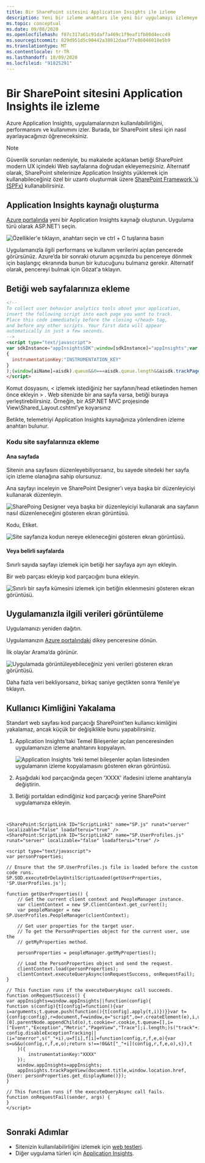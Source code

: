 ```yaml
---
title: Bir SharePoint sitesini Application Insights ile izleme
description: Yeni bir izleme anahtarı ile yeni bir uygulamayı izlemeye başlama
ms.topic: conceptual
ms.date: 09/08/2020
ms.openlocfilehash: f07c317a61c91daf7a469c1f9eaf1fb80d4ecc49
ms.sourcegitcommit: 829d951d5c90442a38012daaf77e86046018e5b9
ms.translationtype: MT
ms.contentlocale: tr-TR
ms.lasthandoff: 10/09/2020
ms.locfileid: "91825291"
---
```

# <a name="monitor-a-sharepoint-site-with-application-insights"></a>Bir SharePoint sitesini Application Insights ile izleme

Azure Application Insights, uygulamalarınızın kullanılabilirliğini, performansını ve kullanımını izler. Burada, bir SharePoint sitesi için nasıl ayarlayacağınızı öğreneceksiniz.

> [!NOTE]
> Güvenlik sorunları nedeniyle, bu makalede açıklanan betiği SharePoint modern UX içindeki Web sayfalarına doğrudan ekleyemezsiniz. Alternatif olarak, SharePoint sitelerinize Application Insights yüklemek için kullanabileceğiniz özel bir uzantı oluşturmak üzere [SharePoint Framework 'ü (SPFx)](/sharepoint/dev/spfx/extensions/overview-extensions) kullanabilirsiniz.

## <a name="create-an-application-insights-resource"></a>Application Insights kaynağı oluşturma
[Azure portalında](https://portal.azure.com) yeni bir Application Insights kaynağı oluşturun. Uygulama türü olarak ASP.NET’i seçin.

![Özellikler'e tıklayın, anahtarı seçin ve ctrl + C tuşlarına basın](./media/sharepoint/001.png)

Uygulamanızla ilgili performans ve kullanım verilerini açılan pencerede görürsünüz. Azure’da bir sonraki oturum açışınızda bu pencereye dönmek için başlangıç ekranında bunun bir kutucuğunu bulmanız gerekir. Alternatif olarak, pencereyi bulmak için Gözat'a tıklayın.

## <a name="add-the-script-to-your-web-pages"></a>Betiği web sayfalarınıza ekleme

```HTML
<!-- 
To collect user behavior analytics tools about your application, 
insert the following script into each page you want to track.
Place this code immediately before the closing </head> tag,
and before any other scripts. Your first data will appear 
automatically in just a few seconds.
-->
<script type="text/javascript">
var sdkInstance="appInsightsSDK";window[sdkInstance]="appInsights";var aiName=window[sdkInstance],aisdk=window[aiName]||function(n){var o={config:n,initialize:!0},t=document,e=window,i="script";setTimeout(function(){var e=t.createElement(i);e.src=n.url||"https://az416426.vo.msecnd.net/scripts/b/ai.2.min.js",t.getElementsByTagName(i)[0].parentNode.appendChild(e)});try{o.cookie=t.cookie}catch(e){}function a(n){o[n]=function(){var e=arguments;o.queue.push(function(){o[n].apply(o,e)})}}o.queue=[],o.version=2;for(var s=["Event","PageView","Exception","Trace","DependencyData","Metric","PageViewPerformance"];s.length;)a("track"+s.pop());var r="Track",c=r+"Page";a("start"+c),a("stop"+c);var u=r+"Event";if(a("start"+u),a("stop"+u),a("addTelemetryInitializer"),a("setAuthenticatedUserContext"),a("clearAuthenticatedUserContext"),a("flush"),o.SeverityLevel={Verbose:0,Information:1,Warning:2,Error:3,Critical:4},!(!0===n.disableExceptionTracking||n.extensionConfig&&n.extensionConfig.ApplicationInsightsAnalytics&&!0===n.extensionConfig.ApplicationInsightsAnalytics.disableExceptionTracking)){a("_"+(s="onerror"));var p=e[s];e[s]=function(e,n,t,i,a){var r=p&&p(e,n,t,i,a);return!0!==r&&o["_"+s]({message:e,url:n,lineNumber:t,columnNumber:i,error:a}),r},n.autoExceptionInstrumented=!0}return o}(
{
  instrumentationKey:"INSTRUMENTATION_KEY"
}
);(window[aiName]=aisdk).queue&&0===aisdk.queue.length&&aisdk.trackPageView({});
</script>
```

Komut dosyasını, &lt; izlemek istediğiniz her sayfanın/head etiketinden hemen önce ekleyin &gt; . Web sitenizde bir ana sayfa varsa, betiği buraya yerleştirebilirsiniz. Örneğin, bir ASP.NET MVC projesinde View\Shared\_Layout.cshtml’ye koyarsınız

Betikte, telemetriyi Application Insights kaynağınıza yönlendiren izleme anahtarı bulunur.

### <a name="add-the-code-to-your-site-pages"></a>Kodu site sayfalarınıza ekleme
#### <a name="on-the-master-page"></a>Ana sayfada
Sitenin ana sayfasını düzenleyebiliyorsanız, bu sayede sitedeki her sayfa için izleme olanağına sahip olursunuz.

Ana sayfayı inceleyin ve SharePoint Designer’ı veya başka bir düzenleyiciyi kullanarak düzenleyin.

![SharePoing Designer veya başka bir düzenleyiciyi kullanarak ana sayfanın nasıl düzenleneceğini gösteren ekran görüntüsü.](./media/sharepoint/03-master.png)

Kodu, </head> Etiket. 

![Site sayfanıza kodun nereye ekleneceğini gösteren ekran görüntüsü.](./media/sharepoint/04-code.png)

#### <a name="or-on-individual-pages"></a>Veya belirli sayfalarda
Sınırlı sayıda sayfayı izlemek için betiği her sayfaya ayrı ayrı ekleyin. 

Bir web parçası ekleyip kod parçacığını buna ekleyin.

![Sınırlı bir sayfa kümesini izlemek için betiğin eklenmesini gösteren ekran görüntüsü.](./media/sharepoint/05-page.png)

## <a name="view-data-about-your-app"></a>Uygulamanızla ilgili verileri görüntüleme
Uygulamanızı yeniden dağıtın.

Uygulamanızın [Azure portalındaki](https://portal.azure.com) dikey penceresine dönün.

İlk olaylar Arama’da görünür. 

![Uygulamada görüntüleyebileceğiniz yeni verileri gösteren ekran görüntüsü.](./media/sharepoint/09-search.png)

Daha fazla veri bekliyorsanız, birkaç saniye geçtikten sonra Yenile’ye tıklayın.

## <a name="capturing-user-id"></a>Kullanıcı Kimliğini Yakalama
Standart web sayfası kod parçacığı SharePoint’ten kullanıcı kimliğini yakalamaz, ancak küçük bir değişiklikle bunu yapabilirsiniz.

1. Application Insights’taki Temel Bileşenler açılan penceresinden uygulamanızın izleme anahtarını kopyalayın. 

    ![Application Insights 'teki temel bileşenler açılan listesinden uygulamanın izleme kopyalamasını gösteren ekran görüntüsü.](./media/sharepoint/02-props.png)

1. Aşağıdaki kod parçacığında geçen 'XXXX' ifadesini izleme anahtarıyla değiştirin. 
2. Betiği portaldan edindiğiniz kod parçacığı yerine SharePoint uygulamanıza ekleyin.

```


<SharePoint:ScriptLink ID="ScriptLink1" name="SP.js" runat="server" localizable="false" loadafterui="true" /> 
<SharePoint:ScriptLink ID="ScriptLink2" name="SP.UserProfiles.js" runat="server" localizable="false" loadafterui="true" /> 

<script type="text/javascript"> 
var personProperties; 

// Ensure that the SP.UserProfiles.js file is loaded before the custom code runs. 
SP.SOD.executeOrDelayUntilScriptLoaded(getUserProperties, 'SP.UserProfiles.js'); 

function getUserProperties() { 
    // Get the current client context and PeopleManager instance. 
    var clientContext = new SP.ClientContext.get_current(); 
    var peopleManager = new SP.UserProfiles.PeopleManager(clientContext); 

    // Get user properties for the target user. 
    // To get the PersonProperties object for the current user, use the 
    // getMyProperties method. 

    personProperties = peopleManager.getMyProperties(); 

    // Load the PersonProperties object and send the request. 
    clientContext.load(personProperties); 
    clientContext.executeQueryAsync(onRequestSuccess, onRequestFail); 
} 

// This function runs if the executeQueryAsync call succeeds. 
function onRequestSuccess() { 
var appInsights=window.appInsights||function(config){
function s(config){t[config]=function(){var i=arguments;t.queue.push(function(){t[config].apply(t,i)})}}var t={config:config},r=document,f=window,e="script",o=r.createElement(e),i,u;for(o.src=config.url||"//az416426.vo.msecnd.net/scripts/a/ai.0.js",r.getElementsByTagName(e)[0].parentNode.appendChild(o),t.cookie=r.cookie,t.queue=[],i=["Event","Exception","Metric","PageView","Trace"];i.length;)s("track"+i.pop());return config.disableExceptionTracking||(i="onerror",s("_"+i),u=f[i],f[i]=function(config,r,f,e,o){var s=u&&u(config,r,f,e,o);return s!==!0&&t["_"+i](config,r,f,e,o),s}),t
    }({
        instrumentationKey:"XXXX"
    });
    window.appInsights=appInsights;
    appInsights.trackPageView(document.title,window.location.href, {User: personProperties.get_displayName()});
} 

// This function runs if the executeQueryAsync call fails. 
function onRequestFail(sender, args) { 
} 
</script> 


```



## <a name="next-steps"></a>Sonraki Adımlar
* Sitenizin kullanılabilirliğini izlemek için [web testleri](./monitor-web-app-availability.md).
* Diğer uygulama türleri için [Application Insights](./app-insights-overview.md).

<!--Link references-->
